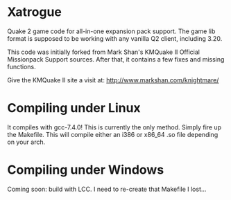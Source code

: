 # Xatrogue
Quake 2 game code for all-in-one expansion pack support.
The game lib format is supposed to be working with any vanilla Q2 client, including 3.20.

This code was initially forked from Mark Shan's KMQuake II Official Missionpack Support sources. After that, it contains a few fixes and missing functions.

Give the KMQuake II site a visit at: http://www.markshan.com/knightmare/

# Compiling under Linux
It compiles with gcc-7.4.0! This is currently the only method. Simply fire up the Makefile.
This will compile either an i386 or x86_64 .so file depending on your arch.

# Compiling under Windows
Coming soon: build with LCC. I need to re-create that Makefile I lost...
